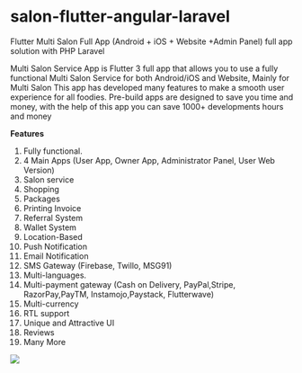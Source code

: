 # salon-flutter-angular-laravel

<p>Flutter Multi Salon Full App (Android + iOS + Website +Admin Panel) full app solution with PHP Laravel</p>

<p>Multi Salon Service App is Flutter 3 full app that allows you to use a fully functional Multi Salon Service for both Android/iOS and Website, Mainly for Multi Salon This app has developed many features to make a smooth user experience for all foodies. Pre-build apps are designed to save you time and money, with the help of this app you can save 1000+ developments hours and money</p>

<p><b>Features</b></p>
<ol>
    <li>Fully functional.</li>
    <li>4 Main Apps (User App, Owner App, Administrator Panel, User Web Version)</li>
    <li>Salon service</li>
    <li>Shopping</li>
    <li>Packages</li>
    <li>Printing Invoice</li>
    <li>Referral System</li>
    <li>Wallet System</li>
    <li>Location-Based</li>
    <li>Push Notification</li>
    <li>Email Notification</li>
    <li>SMS Gateway (Firebase, Twillo, MSG91)</li>
    <li>Multi-languages.</li>
    <li>Multi-payment gateway (Cash on Delivery, PayPal,Stripe, RazorPay,PayTM, Instamojo,Paystack, Flutterwave)</li>
    <li>Multi-currency</li>
    <li>RTL support</li>
    <li>Unique and Attractive UI</li>
    <li>Reviews</li>
    <li>Many More</li>
</ol>

<img src="https://user-images.githubusercontent.com/80197242/238165715-a309dfcb-18c2-4cf1-add2-47a8ecb1266b.png">
